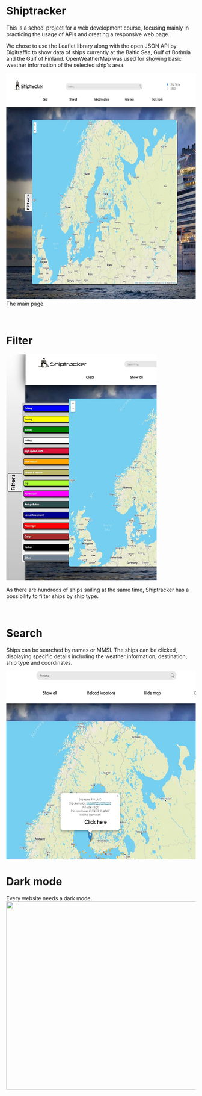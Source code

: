 # Shiptracker

This is a school project for a web development course, focusing mainly in practicing the usage of APIs and creating a responsive web page.

We chose to use the Leaflet library along with the open JSON API by Digitraffic to show data of ships currently at the Baltic Sea, Gulf of Bothnia and the Gulf of Finland. 
OpenWeatherMap was used for showing basic weather information of the selected ship's area.

  
<img src="https://github.com/AOskari/Shiptracker/blob/master/images/shiptracker1.1.JPG?raw=true" width="900" height="600">
The main page.
<br/>
<br/>
<br/>

# Filter
<img src="https://github.com/AOskari/Shiptracker/blob/master/images/shiptracker1.2.JPG?raw=true" width="400" height="600"> 

As there are hundreds of ships sailing at the same time, Shiptracker has a possibility to filter ships by ship type.
<br/>
<br/>
<br/>

# Search
Ships can be searched by names or MMSI. The ships can be clicked, displaying specific details including the weather information, destination, ship type and coordinates.

<img src="https://github.com/AOskari/Shiptracker/blob/master/images/shiptracker1.3.JPG?raw=true" width="700" height="500"> 

# Dark mode
Every website needs a dark mode.
<img src="https://github.com/AOskari/Images/blob/main/shiptracker-pictures/shiptracker_1.4.JPG" width="1000" height="500"> 

